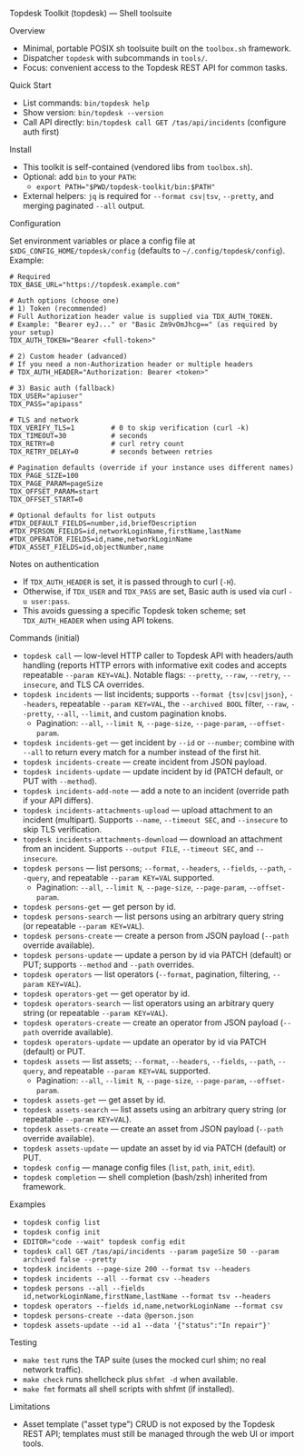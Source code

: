 Topdesk Toolkit (topdesk) — Shell toolsuite

Overview

- Minimal, portable POSIX sh toolsuite built on the `toolbox.sh` framework.
- Dispatcher `topdesk` with subcommands in `tools/`.
- Focus: convenient access to the Topdesk REST API for common tasks.

Quick Start

- List commands: `bin/topdesk help`
- Show version: `bin/topdesk --version`
- Call API directly: `bin/topdesk call GET /tas/api/incidents` (configure auth first)

Install

- This toolkit is self-contained (vendored libs from `toolbox.sh`).
- Optional: add `bin` to your `PATH`:
  - `export PATH="$PWD/topdesk-toolkit/bin:$PATH"`
- External helpers: `jq` is required for `--format csv|tsv`, `--pretty`, and merging paginated `--all` output.

Configuration

Set environment variables or place a config file at `$XDG_CONFIG_HOME/topdesk/config` (defaults to `~/.config/topdesk/config`). Example:

```
# Required
TDX_BASE_URL="https://topdesk.example.com"

# Auth options (choose one)
# 1) Token (recommended)
# Full Authorization header value is supplied via TDX_AUTH_TOKEN.
# Example: "Bearer eyJ..." or "Basic Zm9vOmJhcg==" (as required by your setup)
TDX_AUTH_TOKEN="Bearer <full-token>"

# 2) Custom header (advanced)
# If you need a non-Authorization header or multiple headers
# TDX_AUTH_HEADER="Authorization: Bearer <token>"

# 3) Basic auth (fallback)
TDX_USER="apiuser"
TDX_PASS="apipass"

# TLS and network
TDX_VERIFY_TLS=1         # 0 to skip verification (curl -k)
TDX_TIMEOUT=30           # seconds
TDX_RETRY=0              # curl retry count
TDX_RETRY_DELAY=0        # seconds between retries

# Pagination defaults (override if your instance uses different names)
TDX_PAGE_SIZE=100
TDX_PAGE_PARAM=pageSize
TDX_OFFSET_PARAM=start
TDX_OFFSET_START=0

# Optional defaults for list outputs
#TDX_DEFAULT_FIELDS=number,id,briefDescription
#TDX_PERSON_FIELDS=id,networkLoginName,firstName,lastName
#TDX_OPERATOR_FIELDS=id,name,networkLoginName
#TDX_ASSET_FIELDS=id,objectNumber,name
```

Notes on authentication

- If `TDX_AUTH_HEADER` is set, it is passed through to curl (`-H`).
- Otherwise, if `TDX_USER` and `TDX_PASS` are set, Basic auth is used via curl `-u user:pass`.
- This avoids guessing a specific Topdesk token scheme; set `TDX_AUTH_HEADER` when using API tokens.

Commands (initial)

- `topdesk call` — low-level HTTP caller to Topdesk API with headers/auth handling (reports HTTP errors with informative exit codes and accepts repeatable `--param KEY=VAL`). Notable flags: `--pretty`, `--raw`, `--retry`, `--insecure`, and TLS CA overrides.
- `topdesk incidents` — list incidents; supports `--format {tsv|csv|json}`, `--headers`, repeatable `--param KEY=VAL`, the `--archived BOOL` filter, `--raw`, `--pretty`, `--all`, `--limit`, and custom pagination knobs.
  - Pagination: `--all`, `--limit N`, `--page-size`, `--page-param`, `--offset-param`.
- `topdesk incidents-get` — get incident by `--id` or `--number`; combine with `--all` to return every match for a number instead of the first hit.
- `topdesk incidents-create` — create incident from JSON payload.
- `topdesk incidents-update` — update incident by id (PATCH default, or PUT with `--method`).
- `topdesk incidents-add-note` — add a note to an incident (override path if your API differs).
- `topdesk incidents-attachments-upload` — upload attachment to an incident (multipart). Supports `--name`, `--timeout SEC`, and `--insecure` to skip TLS verification.
- `topdesk incidents-attachments-download` — download an attachment from an incident. Supports `--output FILE`, `--timeout SEC`, and `--insecure`.
- `topdesk persons` — list persons; `--format`, `--headers`, `--fields`, `--path`, `--query`, and repeatable `--param KEY=VAL` supported.
  - Pagination: `--all`, `--limit N`, `--page-size`, `--page-param`, `--offset-param`.
- `topdesk persons-get` — get person by id.
- `topdesk persons-search` — list persons using an arbitrary query string (or repeatable `--param KEY=VAL`).
- `topdesk persons-create` — create a person from JSON payload (`--path` override available).
- `topdesk persons-update` — update a person by id via PATCH (default) or PUT; supports `--method` and `--path` overrides.
- `topdesk operators` — list operators (`--format`, pagination, filtering, `--param KEY=VAL`).
- `topdesk operators-get` — get operator by id.
- `topdesk operators-search` — list operators using an arbitrary query string (or repeatable `--param KEY=VAL`).
- `topdesk operators-create` — create an operator from JSON payload (`--path` override available).
- `topdesk operators-update` — update an operator by id via PATCH (default) or PUT.
- `topdesk assets` — list assets; `--format`, `--headers`, `--fields`, `--path`, `--query`, and repeatable `--param KEY=VAL` supported.
  - Pagination: `--all`, `--limit N`, `--page-size`, `--page-param`, `--offset-param`.
- `topdesk assets-get` — get asset by id.
- `topdesk assets-search` — list assets using an arbitrary query string (or repeatable `--param KEY=VAL`).
- `topdesk assets-create` — create an asset from JSON payload (`--path` override available).
- `topdesk assets-update` — update an asset by id via PATCH (default) or PUT.
- `topdesk config` — manage config files (`list`, `path`, `init`, `edit`).
- `topdesk completion` — shell completion (bash/zsh) inherited from framework.

Examples

- `topdesk config list`
- `topdesk config init`
- `EDITOR="code --wait" topdesk config edit`
- `topdesk call GET /tas/api/incidents --param pageSize 50 --param archived false --pretty`
- `topdesk incidents --page-size 200 --format tsv --headers`
- `topdesk incidents --all --format csv --headers`
- `topdesk persons --all --fields id,networkLoginName,firstName,lastName --format tsv --headers`
- `topdesk operators --fields id,name,networkLoginName --format csv`
- `topdesk persons-create --data @person.json`
- `topdesk assets-update --id a1 --data '{"status":"In repair"}'`

Testing

- `make test` runs the TAP suite (uses the mocked curl shim; no real network traffic).
- `make check` runs shellcheck plus `shfmt -d` when available.
- `make fmt` formats all shell scripts with shfmt (if installed).

Limitations

- Asset template ("asset type") CRUD is not exposed by the Topdesk REST API; templates must still be managed through the web UI or import tools.
